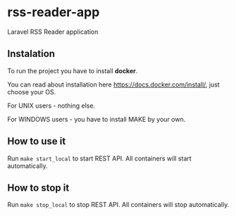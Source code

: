 # rss-reader-app
Laravel RSS Reader application

## Instalation

To run the project you have to install **docker**.

You can read about installation here https://docs.docker.com/install/, just choose your OS.

For UNIX users - nothing else.

For WINDOWS users - you have to install MAKE by your own.

## How to use it

Run `make start_local` to start REST API. All containers will start automatically.

## How to stop it

Run `make stop_local` to stop REST API. All containers will stop automatically.
